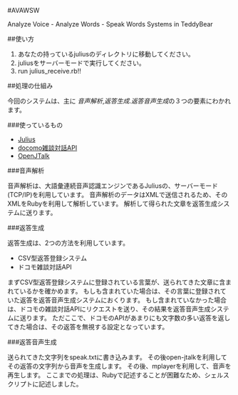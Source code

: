 #AVAWSW

Analyze Voice - Analyze Words - Speak Words Systems in  TeddyBear 

##使い方

1. あなたの持っているjuliusのディレクトリに移動してください。
2. juliusをサーバーモードで実行してください。 
4. run julius_receive.rb!!


##処理の仕組み

今回のシステムは、主に *音声解析*,*返答生成*.*返答音声生成*の３つの要素にわかれます。

###使っているもの

* [Julius](julius.sourceforge.jp)
* [docomo雑談対話API](https://dev.smt.docomo.ne.jp/?p=docs.api.page&api_docs_id=3)
* [OpenJTalk](http://open-jtalk.sourceforge.net/)

###音声解析

音声解析は、大語彙連続音声認識エンジンであるJuliusの、サーバーモード(TCP/IP)を利用しています。
音声解析のデータはXMLで送信されるため、そのXMLをRubyを利用して解析しています。
解析して得られた文章を返答生成システムに送ります。

###返答生成

返答生成は、2つの方法を利用しています。

* CSV型返答登録システム
* ドコモ雑談対話API

まずCSV型返答登録システムに登録されている言葉が、送られてきた文章に含まれているかを確かめます。
もしも含まれていた場合は、その言葉に登録されていた返答を返答音声生成システムにおくります。
もし含まれていなかった場合は、ドコモの雑談対話APIにリクエストを送り、その結果を返答音声生成システムに送ります。
ただここで、ドコモのAPIがあまりにも文字数の多い返答を返してきた場合は、その返答を無視する設定となっています。

###返答音声生成

送られてきた文字列をspeak.txtに書き込みます。
その後open-jtalkを利用してその返答の文字列から音声を生成します。
その後、mplayerを利用して、音声を再生します。
ここまでの処理は、Rubyで記述することが困難なため、シェルスクリプトに記述しました。

